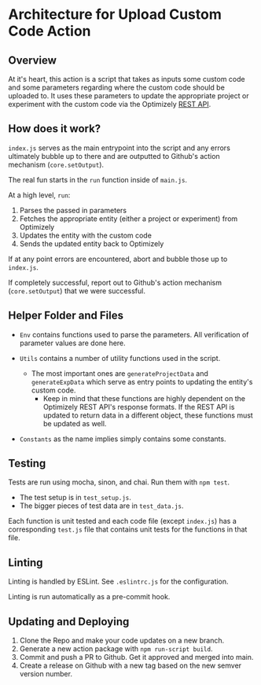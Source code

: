 # Architecture for Upload Custom Code Action

## Overview
At it's heart, this action is a script that takes as inputs some
custom code and some parameters regarding where the custom code
should be uploaded to. It uses these parameters to update the
appropriate project or experiment with the custom code via the
Optimizely [REST API](https://docs.developers.optimizely.com/web/docs/rest-api-introduction).

## How does it work?
`index.js` serves as the main entrypoint into the script and any
errors ultimately bubble up to there and are outputted to Github's
action mechanism (`core.setOutput`).

The real fun starts in the `run` function inside of `main.js`.

At a high level, `run`:
1. Parses the passed in parameters
2. Fetches the appropriate entity (either a project or experiment) from Optimizely
3. Updates the entity with the custom code
4. Sends the updated entity back to Optimizely

If at any point errors are encountered, abort and bubble those up to `index.js`.

If completely successful, report out to Github's action mechanism (`core.setOutput`) 
that we were successful.

## Helper Folder and Files
* `Env` contains functions used to parse the parameters. All
verification of parameter values are done here.

* `Utils` contains a number of utility functions used in the script.
  * The most important ones are `generateProjectData` and `generateExpData`
  which serve as entry points to updating the entity's custom code.
    * Keep in mind that these functions are highly dependent on the
    Optimizely REST API's response formats. If the REST API is updated
    to return data in a different object, these functions must be
    updated as well.
    
* `Constants` as the name implies simply contains some constants.

## Testing
Tests are run using mocha, sinon, and chai. Run them with `npm test`.
* The test setup is in `test_setup.js`.
* The bigger pieces of test data are in `test_data.js`.

Each function is unit tested and each code file (except `index.js`)
has a corresponding `test.js` file that contains unit tests for the 
functions in that file.

## Linting
Linting is handled by ESLint. See `.eslintrc.js` for the configuration.

Linting is run automatically as a pre-commit hook.

## Updating and Deploying
1. Clone the Repo and make your code updates on a new branch.
2. Generate a new action package with `npm run-script build`.
3. Commit and push a PR to Github. Get it approved and merged
into main. 
4. Create a release on Github with a new tag based on the new
semver version number.
  